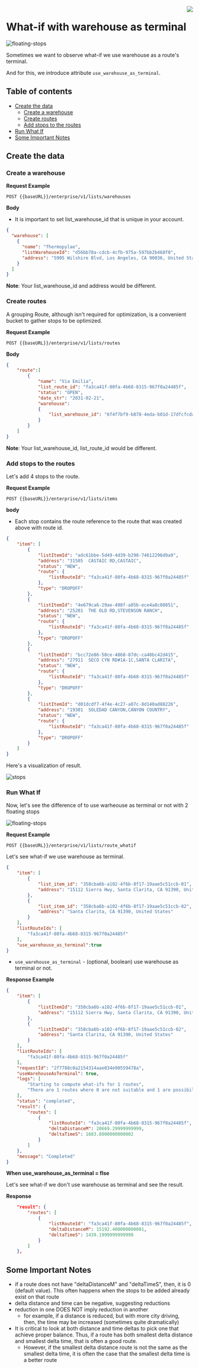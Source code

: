 

<img src="../assets/images/beans-128x128.png" align="right" />

# What-if with warehouse as terminal
![floating-stops](assets/images/floating-stops.png)

Sometimes we want to observe what-if we use warehouse as a route's terminal.

And for this, we introduce attribute `use_warehouse_as_terminal`.

## Table of contents
- [Create the data](#create-the-data)
  - [Create a warehouse](#create-a-warehouse)
  - [Create routes](#create-routes)
  - [Add stops to the routes](#add-stops-to-the-routes)
- [Run What If](#run-what-if)
- [Some Important Notes](#some-important-notes)

## Create the data
### Create a warehouse

**Request Example**

```
POST {{baseURL}}/enterprise/v1/lists/warehouses
```

**Body**
- It is important to set list_warehouse_id that is unique in your account.

```json
{
  "warehouse": [
    {
      "name": "Thermopylae",
      "listWarehouseId": "d56bb78a-cdcb-4cfb-975a-597bb2b468f0",
      "address": "5905 Wilshire Blvd, Los Angeles, CA 90036, United States"
    }
  ]
}
```

**Note**: Your list_warehouse_id and address would be different.

### Create routes

A grouping Route, although isn't required for optimization, is a convenient bucket to gather
stops to be optimized.

**Request Example**

```
POST {{baseURL}}/enterprise/v1/lists/routes
```

**Body**
```json
{
    "route":[
        {
            "name": "Via Emilia",
            "list_route_id": "fa3ca41f-80fa-4b68-8315-967f0a24485f",
            "status": "OPEN",
            "date_str": "2031-02-21",
            "warehouse":
            {
                "list_warehouse_id": "6f4f7bf9-b878-4eda-b01d-17dfcfcdadc3"
            }
        }
    ]
}
```

**Note**: Your list_warehouse_id, list_route_id would be different.

### Add stops to the routes
Let's add 4 stops to the route.

**Request Example**
```
POST {{baseURL}}/enterprise/v1/lists/items
```

**body**
- Each stop contains the route reference to the route that was created above with route id.

```json
{
    "item": [
        {
            "listItemId": "adc61bbe-5d49-4d39-b298-74612296d9a9",
            "address": "31505  CASTAIC RD,CASTAIC",
            "status": "NEW",
            "route": {
                "listRouteId": "fa3ca41f-80fa-4b68-8315-967f0a24485f"
            },
            "type": "DROPOFF"
        },
        {
            "listItemId": "4e679ca6-29ae-498f-a85b-ece4a8c08851",
            "address": "25201  THE OLD RD,STEVENSON RANCH",
            "status": "NEW",
            "route": {
                "listRouteId": "fa3ca41f-80fa-4b68-8315-967f0a24485f"
            },
            "type": "DROPOFF"
        },
        {
            "listItemId": "bcc72e86-50ce-4868-87dc-ca40bc42d415",
            "address": "27911  SECO CYN RD#1A-1C,SANTA CLARITA",
            "status": "NEW",
            "route": {
                "listRouteId": "fa3ca41f-80fa-4b68-8315-967f0a24485f"
            },
            "type": "DROPOFF"
        },
        {
            "listItemId": "d01dcdf7-4f4e-4c27-a07c-8d140ad88226",
            "address": "19301  SOLEDAD CANYON,CANYON COUNTRY",
            "status": "NEW",
            "route": {
                "listRouteId": "fa3ca41f-80fa-4b68-8315-967f0a24485f"
            },
            "type": "DROPOFF"
        }
    ]
}
```

Here's a visualization of result.

![stops](assets/images/stops.png)

### Run What If
Now, let's see the difference of to use warheouse as terminal or not with 2 floating stops

![floating-stops](assets/images/floating-stops.png)

**Request Example**

```
POST {{baseURL}}/enterprise/v1/lists/route_whatif
```
Let's see what-if we use warehouse as terminal.

```json
{
    "item": [
        {
            "list_item_id": "358cba6b-a102-4f6b-8f17-19aae5c51ccb-01",
            "address": "15112 Sierra Hwy, Santa Clarita, CA 91390, United States"
        },
        {
            "list_item_id": "358cba6b-a102-4f6b-8f17-19aae5c51ccb-02",
            "address": "Santa Clarita, CA 91390, United States"
        }
    ],
    "listRouteIds": [
        "fa3ca41f-80fa-4b68-8315-967f0a24485f"
    ],
    "use_warehouse_as_terminal":true
}
```

- `use_warehouse_as_terminal` - (optional, boolean) use warehouse as terminal or not.

**Response Example**


```json
{
    "item": [
        {
            "listItemId": "358cba6b-a102-4f6b-8f17-19aae5c51ccb-01",
            "address": "15112 Sierra Hwy, Santa Clarita, CA 91390, United States"
        },
        {
            "listItemId": "358cba6b-a102-4f6b-8f17-19aae5c51ccb-02",
            "address": "Santa Clarita, CA 91390, United States"
        }
    ],
    "listRouteIds": [
        "fa3ca41f-80fa-4b68-8315-967f0a24485f"
    ],
    "requestId": "2f7788c0a2154314aae034e90559478a",
    "useWarehouseAsTerminal": true,
    "logs": [
        "Starting to compute what-ifs for 1 routes",
        "There are 1 routes where 0 are not suitable and 1 are possibilities"
    ],
    "status": "completed",
    "result": {
        "routes": [
            {
                "listRouteId": "fa3ca41f-80fa-4b68-8315-967f0a24485f",
                "deltaDistanceM": 20669.29999999999,
                "deltaTimeS": 1683.8000000000002
            }
        ]
    },
    "message": "Completed"
}
```

**When use_warehouse_as_terminal = flse**

Let's see what-if we don't use warehouse as terminal and see the result.

**Response**
```json
    "result": {
        "routes": [
            {
                "listRouteId": "fa3ca41f-80fa-4b68-8315-967f0a24485f",
                "deltaDistanceM": 15192.400000000001,
                "deltaTimeS": 1439.1999999999998
            }
        ]
    },
```



## Some Important Notes
- if a route does not have "deltaDistanceM" and "deltaTimeS", then, it is 0 (default value). This often happens when the stops to be added already exist on that route
- delta distance and time can be negative, suggesting reductions
- reduction in one DOES NOT imply reduction in another
  - for example, if a distance is reduced, but with more city driving, then, the time may be increased (sometimes quite dramatically)
- It is critical to look at both distance and time deltas to pick one that achieve proper balance. Thus, if a route has both smallest delta distance and smallest delta time, that is often a good route.
  - However, if the smallest delta distance route is not the same as the smallest delta time, it is often the case that the smallest delta time is a better route